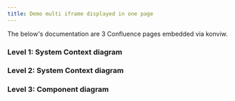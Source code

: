 ```yaml
---
title: Demo multi iframe displayed in one page
---
```


<!-- markdownlint-disable MD033 -->

The below's documentation are 3 Confluence pages embedded via konviw.

### Level 1: System Context diagram

<ConfluencePage v-bind:switchTheme="false" v-bind:metadata="true" type='notitle' pageId='28213297'/>

### Level 2: System Context diagram

<ConfluencePage v-bind:switchTheme="false" v-bind:metadata="true" type='notitle' pageId='28278849'/>

### Level 3: Component diagram

<ConfluencePage v-bind:switchTheme="false" v-bind:metadata="true" type='notitle' pageId='28246116'/>
